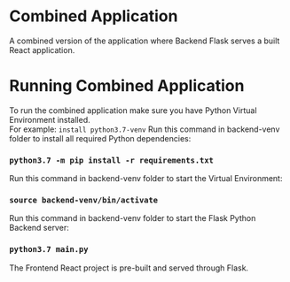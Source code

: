 # Combined Application
A combined version of the application where Backend Flask serves a built React application.<br />
# Running Combined Application
To run the combined application make sure you have Python Virtual Environment installed.<br />
For example: `install python3.7-venv`
Run this command in backend-venv folder to install all required Python dependencies:<br />
### `python3.7 -m pip install -r requirements.txt`
Run this command in backend-venv folder to start the Virtual Environment:<br />
### `source backend-venv/bin/activate`
Run this command in backend-venv folder to start the Flask Python Backend server:<br />
### `python3.7 main.py`
The Frontend React project is pre-built and served through Flask.<br />